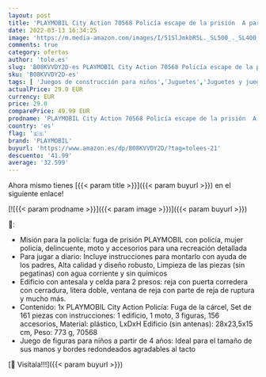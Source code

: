 ```yaml
---
layout: post
title: 'PLAYMOBIL City Action 70568 Policía escape de la prisión  A partir de 4 años'
date: 2022-03-13 16:34:25
image: 'https://m.media-amazon.com/images/I/51SlJmkbR5L._SL500_._SL400_.jpg'
comments: true
category: ofertas
author: 'tole.es'
slug: 'B08KVVDY2D-es PLAYMOBIL City Action 70568 Policía escape de la prisión A...'
sku: 'B08KVVDY2D-es'
tags: [ 'Juegos de construcción para niños','Juguetes','Juguetes y juegos','Sets de construcción','playmobil', ]
actualPrice: 29.0 EUR
currency: EUR
price: 29.0
comparePrice: 49.99 EUR
prodname: 'PLAYMOBIL City Action 70568 Policía escape de la prisión  A partir de 4 años'
country: 'es'
flag: '🇪🇸'
brand: 'PLAYMOBIL'
buyurl: 'https://www.amazon.es/dp/B08KVVDY2D/?tag=tolees-21'
descuento: '41.99'
average: '32.599'
---
```


Ahora mismo tienes [{{< param title >}}]({{< param buyurl >}}) en el siguiente enlace!

[![{{< param prodname >}}]({{< param image >}})]({{< param buyurl >}})

🔎:

- Misión para la policía: fuga de prisión PLAYMOBIL con policía, mujer policía, delincuente, moto y accesorios para una recreación detallada
- Para jugar a diario: Incluye instrucciones para montarlo con ayuda de los padres, Alta calidad y diseño robusto, Limpieza de las piezas (sin pegatinas) con agua corriente y sin químicos
- Edificio con antesala y celda para 2 presos: reja con puerta corredera con cerradura, litera doble, ventana de reja con parte de reja de ruptura y mucho más.
- Contenido: 1x PLAYMOBIL City Action Policía: Fuga de la cárcel, Set de 161 piezas con instrucciones: 1 edificio, 1 moto, 3 figuras, 156 accesorios, Material: plástico, LxDxH Edificio (sin antenas): 28x23,5x15 cm, Peso: 773 g, 70568
- Juego de figuras para niños a partir de 4 años: Ideal para el tamaño de sus manos y bordes redondeados agradables al tacto

[🛒 Visítala!!!]({{< param buyurl >}})
